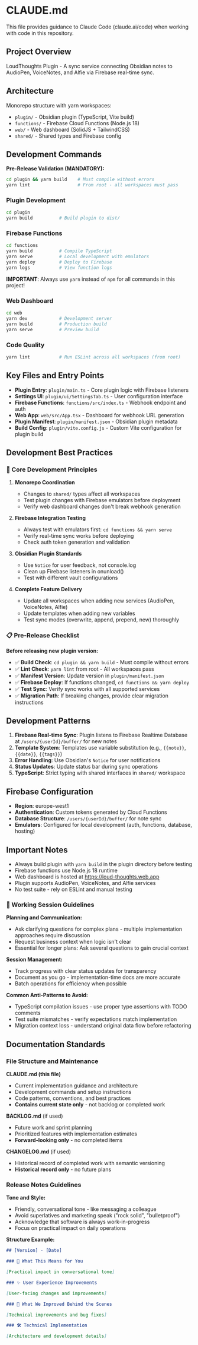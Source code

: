 # CLAUDE.md

This file provides guidance to Claude Code (claude.ai/code) when working with code in this repository.

## Project Overview

LoudThoughts Plugin - A sync service connecting Obsidian notes to AudioPen, VoiceNotes, and Alfie via Firebase real-time sync.

## Architecture

Monorepo structure with yarn workspaces:

- `plugin/` - Obsidian plugin (TypeScript, Vite build)
- `functions/` - Firebase Cloud Functions (Node.js 18)
- `web/` - Web dashboard (SolidJS + TailwindCSS)
- `shared/` - Shared types and Firebase config

## Development Commands

**Pre-Release Validation (MANDATORY):**

```bash
cd plugin && yarn build    # Must compile without errors
yarn lint                  # From root - all workspaces must pass
```

### Plugin Development

```bash
cd plugin
yarn build          # Build plugin to dist/
```

### Firebase Functions

```bash
cd functions
yarn build          # Compile TypeScript
yarn serve          # Local development with emulators
yarn deploy         # Deploy to Firebase
yarn logs           # View function logs
```

**IMPORTANT**: Always use `yarn` instead of `npm` for all commands in this project!

### Web Dashboard

```bash
cd web
yarn dev            # Development server
yarn build          # Production build
yarn serve          # Preview build
```

### Code Quality

```bash
yarn lint           # Run ESLint across all workspaces (from root)
```

## Key Files and Entry Points

- **Plugin Entry**: `plugin/main.ts` - Core plugin logic with Firebase listeners
- **Settings UI**: `plugin/ui/SettingsTab.ts` - User configuration interface
- **Firebase Functions**: `functions/src/index.ts` - Webhook endpoint and auth
- **Web App**: `web/src/App.tsx` - Dashboard for webhook URL generation
- **Plugin Manifest**: `plugin/manifest.json` - Obsidian plugin metadata
- **Build Config**: `plugin/vite.config.js` - Custom Vite configuration for plugin build

## Development Best Practices

### 🎯 Core Development Principles

1. **Monorepo Coordination**

   - Changes to `shared/` types affect all workspaces
   - Test plugin changes with Firebase emulators before deployment
   - Verify web dashboard changes don't break webhook generation

2. **Firebase Integration Testing**

   - Always test with emulators first: `cd functions && yarn serve`
   - Verify real-time sync works before deploying
   - Check auth token generation and validation

3. **Obsidian Plugin Standards**

   - Use `Notice` for user feedback, not console.log
   - Clean up Firebase listeners in onunload()
   - Test with different vault configurations

4. **Complete Feature Delivery**
   - Update all workspaces when adding new services (AudioPen, VoiceNotes, Alfie)
   - Update templates when adding new variables
   - Test sync modes (overwrite, append, prepend, new) thoroughly

### 📋 Pre-Release Checklist

**Before releasing new plugin version:**

- ✅ **Build Check**: `cd plugin && yarn build` - Must compile without errors
- ✅ **Lint Check**: `yarn lint` from root - All workspaces pass
- ✅ **Manifest Version**: Update version in `plugin/manifest.json`
- ✅ **Firebase Deploy**: If functions changed, `cd functions && yarn deploy`
- ✅ **Test Sync**: Verify sync works with all supported services
- ✅ **Migration Path**: If breaking changes, provide clear migration instructions

## Development Patterns

1. **Firebase Real-time Sync**: Plugin listens to Firebase Realtime Database at `/users/{userId}/buffer/` for new notes
2. **Template System**: Templates use variable substitution (e.g., `{{note}}`, `{{date}}`, `{{tags}}`)
3. **Error Handling**: Use Obsidian's `Notice` for user notifications
4. **Status Updates**: Update status bar during sync operations
5. **TypeScript**: Strict typing with shared interfaces in `shared/` workspace

## Firebase Configuration

- **Region**: europe-west1
- **Authentication**: Custom tokens generated by Cloud Functions
- **Database Structure**: `/users/{userId}/buffer/` for note sync
- **Emulators**: Configured for local development (auth, functions, database, hosting)

## Important Notes

- Always build plugin with `yarn build` in the plugin directory before testing
- Firebase functions use Node.js 18 runtime
- Web dashboard is hosted at https://loud-thoughts.web.app
- Plugin supports AudioPen, VoiceNotes, and Alfie services
- No test suite - rely on ESLint and manual testing

### 🤝 Working Session Guidelines

**Planning and Communication:**

- Ask clarifying questions for complex plans - multiple implementation approaches require discussion
- Request business context when logic isn't clear
- Essential for longer plans: Ask several questions to gain crucial context

**Session Management:**

- Track progress with clear status updates for transparency
- Document as you go - implementation-time docs are more accurate
- Batch operations for efficiency when possible

**Common Anti-Patterns to Avoid:**

- TypeScript compilation issues - use proper type assertions with TODO comments
- Test suite mismatches - verify expectations match implementation
- Migration context loss - understand original data flow before refactoring

## Documentation Standards

### File Structure and Maintenance

**CLAUDE.md (this file)**

- Current implementation guidance and architecture
- Development commands and setup instructions
- Code patterns, conventions, and best practices
- **Contains current state only** - not backlog or completed work

**BACKLOG.md** (if used)

- Future work and sprint planning
- Prioritized features with implementation estimates
- **Forward-looking only** - no completed items

**CHANGELOG.md** (if used)

- Historical record of completed work with semantic versioning
- **Historical record only** - no future plans

### Release Notes Guidelines

**Tone and Style:**

- Friendly, conversational tone - like messaging a colleague
- Avoid superlatives and marketing speak ("rock solid", "bulletproof")
- Acknowledge that software is always work-in-progress
- Focus on practical impact on daily operations

**Structure Example:**

```markdown
## [Version] - [Date]

### 🎯 What This Means for You

[Practical impact in conversational tone]

### ✨ User Experience Improvements

[User-facing changes and improvements]

### 🔧 What We Improved Behind the Scenes

[Technical improvements and bug fixes]

### 🛠️ Technical Implementation

[Architecture and development details]
```
